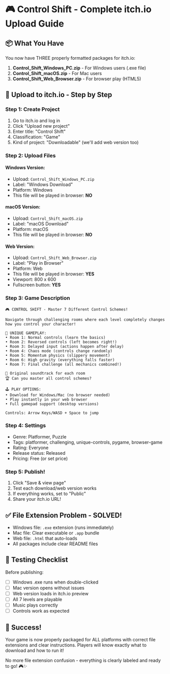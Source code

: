# 🎮 Control Shift - Complete itch.io Upload Guide

## 📦 What You Have

You now have THREE properly formatted packages for itch.io:

1. **Control_Shift_Windows_PC.zip** - For Windows users (.exe file)
2. **Control_Shift_macOS.zip** - For Mac users  
3. **Control_Shift_Web_Browser.zip** - For browser play (HTML5)

## 🚀 Upload to itch.io - Step by Step

### Step 1: Create Project
1. Go to itch.io and log in
2. Click "Upload new project"
3. Enter title: "Control Shift"
4. Classification: "Game"
5. Kind of project: "Downloadable" (we'll add web version too)

### Step 2: Upload Files

#### Windows Version:
- Upload: `Control_Shift_Windows_PC.zip`
- Label: "Windows Download"
- Platform: Windows
- This file will be played in browser: **NO**

#### macOS Version:
- Upload: `Control_Shift_macOS.zip` 
- Label: "macOS Download"
- Platform: macOS
- This file will be played in browser: **NO**

#### Web Version:
- Upload: `Control_Shift_Web_Browser.zip`
- Label: "Play in Browser"
- Platform: Web
- This file will be played in browser: **YES**
- Viewport: 800 x 600
- Fullscreen button: **YES**

### Step 3: Game Description

```
🎮 CONTROL SHIFT - Master 7 Different Control Schemes!

Navigate through challenging rooms where each level completely changes how you control your character!

🌟 UNIQUE GAMEPLAY:
• Room 1: Normal controls (learn the basics)
• Room 2: Reversed controls (left becomes right!)
• Room 3: Delayed input (actions happen after delay)
• Room 4: Chaos mode (controls change randomly)
• Room 5: Momentum physics (slippery movement)
• Room 6: High gravity (everything falls faster)
• Room 7: Final challenge (all mechanics combined!)

🎵 Original soundtrack for each room
🏆 Can you master all control schemes?

🕹️ PLAY OPTIONS:
• Download for Windows/Mac (no browser needed)
• Play instantly in your web browser
• Full gamepad support (desktop versions)

Controls: Arrow Keys/WASD + Space to jump
```

### Step 4: Settings
- Genre: Platformer, Puzzle
- Tags: platformer, challenging, unique-controls, pygame, browser-game
- Rating: Everyone
- Release status: Released
- Pricing: Free (or set price)

### Step 5: Publish!
1. Click "Save & view page"
2. Test each download/web version works
3. If everything works, set to "Public"
4. Share your itch.io URL!

## ✅ File Extension Problem - SOLVED!

- Windows file: `.exe` extension (runs immediately)
- Mac file: Clear executable or `.app` bundle
- Web file: `.html` that auto-loads
- All packages include clear README files

## 🎯 Testing Checklist

Before publishing:
- [ ] Windows .exe runs when double-clicked
- [ ] Mac version opens without issues
- [ ] Web version loads in itch.io preview
- [ ] All 7 levels are playable
- [ ] Music plays correctly
- [ ] Controls work as expected

## 🎊 Success!

Your game is now properly packaged for ALL platforms with correct file extensions and clear instructions. Players will know exactly what to download and how to run it!

No more file extension confusion - everything is clearly labeled and ready to go! 🎮✨
